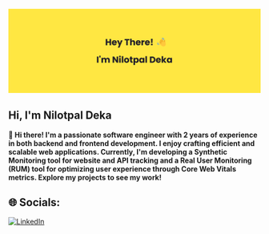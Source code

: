 ![Banner](banner.png)

## Hi, I'm **Nilotpal Deka**

**👋 Hi there! I'm a passionate software engineer with 2 years of experience in both backend and frontend development. I enjoy crafting efficient and scalable web applications. Currently, I'm developing a Synthetic Monitoring tool for website and API tracking and a Real User Monitoring (RUM) tool for optimizing user experience through Core Web Vitals metrics. Explore my projects to see my work!**


## 🌐 Socials:
[![LinkedIn](https://img.shields.io/badge/LinkedIn-%230077B5.svg?logo=linkedin&logoColor=white)](https://linkedin.com/in/iamnilotpaldeka) 
